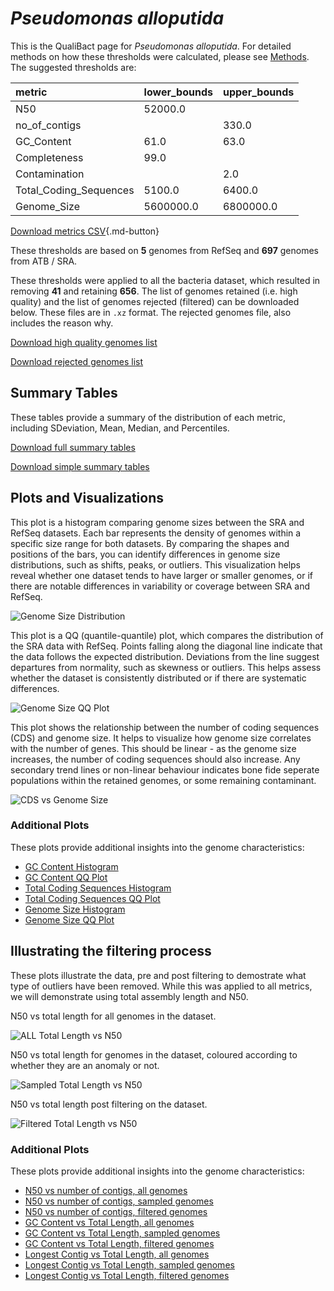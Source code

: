 # *Pseudomonas alloputida*

This is the QualiBact page for *Pseudomonas alloputida*. For detailed methods on how these thresholds were calculated, please see [Methods](../../methods.md).
The suggested thresholds are: 

| metric                 | lower_bounds   | upper_bounds   |
|:-----------------------|:---------------|:---------------|
| N50                    | 52000.0        |                |
| no_of_contigs          |                | 330.0          |
| GC_Content             | 61.0           | 63.0           |
| Completeness           | 99.0           |                |
| Contamination          |                | 2.0            |
| Total_Coding_Sequences | 5100.0         | 6400.0         |
| Genome_Size            | 5600000.0      | 6800000.0      |

[Download metrics CSV](Pseudomonas_alloputida_metrics.csv){.md-button}


These thresholds are based on **5** genomes from RefSeq and **697** genomes from ATB / SRA.

These thresholds were applied to all the bacteria dataset, which resulted in removing **41** and retaining **656**.
The list of genomes retained (i.e. high quality) and the list of genomes rejected (filtered) can be downloaded below. These files are in `.xz` format. The rejected genomes file, also includes the reason why.

[Download high quality genomes list](Pseudomonas_alloputida_high_quality_genomes.csv.xz)


[Download rejected genomes list](Pseudomonas_alloputida_filtered_out_genomes.csv.xz)



## Summary Tables
These tables provide a summary of the distribution of each metric, including SDeviation, Mean, Median, and Percentiles.

[Download full summary tables](summary.csv)

[Download simple summary tables](selected_summary.csv)

## Plots and Visualizations

This plot is a histogram comparing genome sizes between the SRA and RefSeq datasets. Each bar represents the density of genomes within a specific size range for both datasets. By comparing the shapes and positions of the bars, you can identify differences in genome size distributions, such as shifts, peaks, or outliers. This visualization helps reveal whether one dataset tends to have larger or smaller genomes, or if there are notable differences in variability or coverage between SRA and RefSeq.

![Genome Size Distribution](Genome_Size_refseq_histogram_kde.png)

This plot is a QQ (quantile-quantile) plot, which compares the distribution of the SRA data with RefSeq. Points falling along the diagonal line indicate that the data follows the expected distribution. Deviations from the line suggest departures from normality, such as skewness or outliers. This helps assess whether the dataset is consistently distributed or if there are systematic differences.

![Genome Size QQ Plot](Genome_Size_refseq_qqplot.png)

This plot shows the relationship between the number of coding sequences (CDS) and genome size. It helps to visualize how genome size correlates with the number of genes. This should be linear - as the genome size increases, the number of coding sequences should also increase. Any secondary trend lines or non-linear behaviour indicates bone fide seperate populations within the retained genomes, or some remaining contaminant. 

![CDS vs Genome Size](Pseudomonas_alloputida_CDS_vs_Genome_Size.png)

### Additional Plots

These plots provide additional insights into the genome characteristics:

- [GC Content Histogram](GC_Content_refseq_histogram_kde.png)
- [GC Content QQ Plot](GC_Content_refseq_qqplot.png)
- [Total Coding Sequences Histogram](Total_Coding_Sequences_refseq_histogram_kde.png)
- [Total Coding Sequences QQ Plot](Total_Coding_Sequences_refseq_qqplot.png)
- [Genome Size Histogram](Genome_Size_refseq_histogram_kde.png)
- [Genome Size QQ Plot](Genome_Size_refseq_qqplot.png)
## Illustrating the filtering process
These plots illustrate the data, pre and post filtering to demostrate what type of outliers have been removed. While this was applied to all metrics, we will demonstrate using total assembly length and N50.

N50 vs total length for all genomes in the dataset.

![ALL Total Length vs N50](Pseudomonas_alloputida_all_total_length_N50.png)

N50 vs total length for genomes in the dataset, coloured according to whether they are an anomaly or not.

![Sampled Total Length vs N50](Pseudomonas_alloputida_sample_total_length_N50.png)

N50 vs total length post filtering on the dataset.

![Filtered Total Length vs N50](Pseudomonas_alloputida_filt_total_length_N50.png)

### Additional Plots

These plots provide additional insights into the genome characteristics:

- [N50 vs number of contigs, all genomes](Pseudomonas_alloputida_all_N50_number.png)
- [N50 vs number of contigs, sampled genomes](Pseudomonas_alloputida_sample_N50_number.png)
- [N50 vs number of contigs, filtered genomes](Pseudomonas_alloputida_filt_N50_number.png)
- [GC Content vs Total Length, all genomes](Pseudomonas_alloputida_all_total_length_GC_Content.png)
- [GC Content vs Total Length, sampled genomes](Pseudomonas_alloputida_sample_total_length_GC_Content.png)
- [GC Content vs Total Length, filtered genomes](Pseudomonas_alloputida_filt_total_length_GC_Content.png)
- [Longest Contig vs Total Length, all genomes](Pseudomonas_alloputida_all_total_length_longest.png)
- [Longest Contig vs Total Length, sampled genomes](Pseudomonas_alloputida_sample_total_length_longest.png)
- [Longest Contig vs Total Length, filtered genomes](Pseudomonas_alloputida_filt_total_length_longest.png)
